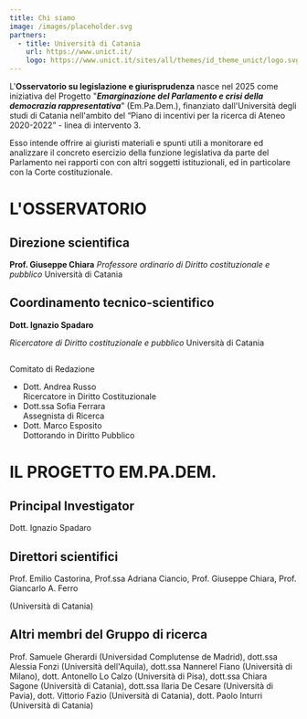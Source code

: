 ```yaml
---
title: Chi siamo
image: /images/placeholder.svg
partners:
  - title: Università di Catania
    url: https://www.unict.it/
    logo: https://www.unict.it/sites/all/themes/id_theme_unict/logo.svg
---
```

L'**Osservatorio su legislazione e giurisprudenza** nasce  nel 2025 come iniziativa del Progetto "***Emarginazione del Parlamento e crisi della democrazia rappresentativa***" (Em.Pa.Dem.), finanziato dall'Università degli studi di Catania  nell'ambito del “Piano di incentivi per la ricerca di Ateneo 2020-2022”  - linea di intervento 3.

Esso  intende offrire ai giuristi materiali e spunti utili a monitorare ed analizzare  il concreto esercizio della funzione legislativa da parte del Parlamento nei rapporti con con altri soggetti istituzionali, ed in particolare con la Corte costituzionale.



# **L'OSSERVATORIO**

## Direzione scientifica

**Prof. Giuseppe Chiara** 
*Professore ordinario di Diritto costituzionale e pubblico*
Università di Catania

## Coordinamento tecnico-scientifico

**Dott. Ignazio Spadaro** 

*Ricercatore di Diritto costituzionale e pubblico*
Università di Catania

## 
Comitato di Redazione

* Dott. Andrea Russo\
  Ricercatore in Diritto Costituzionale
* Dott.ssa Sofia Ferrara\
  Assegnista di Ricerca
* Dott. Marco Esposito\
  Dottorando in Diritto Pubblico






# **IL PROGETTO EM.PA.DEM.**

## Principal Investigator

Dott. Ignazio Spadaro 


## Direttori scientifici

Prof. Emilio Castorina, Prof.ssa Adriana Ciancio, Prof. Giuseppe Chiara, Prof. Giancarlo A. Ferro

(Università di Catania)


## Altri membri del Gruppo di ricerca

Prof. Samuele Gherardi (Universidad Complutense de Madrid), dott.ssa Alessia Fonzi (Università dell'Aquila), dott.ssa Nannerel Fiano (Università di Milano), dott. Antonello Lo Calzo (Università di Pisa), dott.ssa Chiara Sagone (Università di Catania), dott.ssa Ilaria De Cesare (Università di Pavia), dott. Vittorio Fazio (Università di Catania), dott. Paolo Inturri (Università di Catania)
